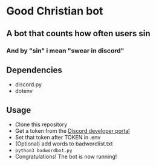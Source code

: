 # Good Christian bot

## A bot that counts how often users sin

### And by "sin" i mean "swear in discord"

## Dependencies
- discord.py
- dotenv

## Usage

* Clone this repository
* Get a token from the [Discord developer portal](https://discord.com/developers/applications)
* Set that token after TOKEN in .env
* (Optional) add words to badwordlist.txt 
* `python3 badwordbot.py`
* Congratulations! The bot is now running!

